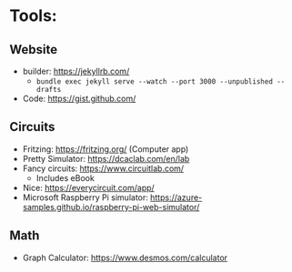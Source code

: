 # Tools:

## Website

- builder: https://jekyllrb.com/
  - `bundle exec jekyll serve --watch --port 3000 --unpublished --drafts`
- Code: https://gist.github.com/

## Circuits

- Fritzing: https://fritzing.org/ (Computer app)
- Pretty Simulator: https://dcaclab.com/en/lab
- Fancy circuits: https://www.circuitlab.com/
  - Includes eBook
- Nice: https://everycircuit.com/app/
- Microsoft Raspberry Pi simulator: https://azure-samples.github.io/raspberry-pi-web-simulator/

## Math

- Graph Calculator: https://www.desmos.com/calculator
